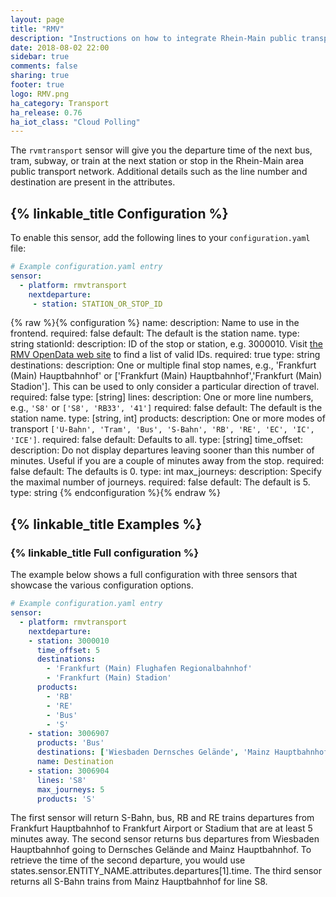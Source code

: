 ```yaml
---
layout: page
title: "RMV"
description: "Instructions on how to integrate Rhein-Main public transport departure times into Home Assistant."
date: 2018-08-02 22:00
sidebar: true
comments: false
sharing: true
footer: true
logo: RMV.png
ha_category: Transport
ha_release: 0.76
ha_iot_class: "Cloud Polling"
---
```


The `rvmtransport` sensor will give you the departure time of the next bus, tram, subway, or train at the next station or stop in the Rhein-Main area public transport network. Additional details such as the line number and destination are present in the attributes.

## {% linkable_title Configuration %}

To enable this sensor, add the following lines to your `configuration.yaml` file:

```yaml
# Example configuration.yaml entry
sensor:
  - platform: rmvtransport
    nextdeparture:
     - station: STATION_OR_STOP_ID
```
{% raw %}{% configuration %}
name:
  description: Name to use in the frontend.
  required: false
  default: The default is the station name.
  type: string
stationId:
  description: ID of the stop or station, e.g. 3000010. Visit [the RMV OpenData web site](https://opendata.rmv.de) to find a list of valid IDs.
  required: true
  type: string
destinations:
  description: One or multiple final stop names, e.g., 'Frankfurt (Main) Hauptbahnhof' or ['Frankfurt (Main) Hauptbahnhof','Frankfurt (Main) Stadion']. This can be used to only consider a particular direction of travel.
  required: false
  type: [string]
lines:
  description: One or more line numbers, e.g., `'S8'` or `['S8', 'RB33', '41']`
  required: false
  default: The default is the station name.
  type: [string, int]
products:
  description: One or more modes of transport `['U-Bahn', 'Tram', 'Bus', 'S-Bahn', 'RB', 'RE', 'EC', 'IC', 'ICE']`. 
  required: false
  default: Defaults to all.
  type: [string]
time_offset:
  description: Do not display departures leaving sooner than this number of minutes. Useful if you are a couple of minutes away from the stop.
  required: false
  default: The defaults is 0.
  type: int
max_journeys:
  description: Specify the maximal number of journeys.
  required: false
  default: The default is 5.
  type: string
{% endconfiguration %}{% endraw %}

## {% linkable_title Examples %}

### {% linkable_title Full configuration %}

The example below shows a full configuration with three sensors that showcase the various configuration options.

```yaml
# Example configuration.yaml entry
sensor:
  - platform: rmvtransport
    nextdeparture:
    - station: 3000010
      time_offset: 5
      destinations:
        - 'Frankfurt (Main) Flughafen Regionalbahnhof'
        - 'Frankfurt (Main) Stadion'
      products:
        - 'RB'
        - 'RE'
        - 'Bus'
        - 'S'
    - station: 3006907
      products: 'Bus'
      destinations: ['Wiesbaden Dernsches Gelände', 'Mainz Hauptbahnhof']
      name: Destination
    - station: 3006904
      lines: 'S8'
      max_journeys: 5
      products: 'S'
```

The first sensor will return S-Bahn, bus, RB and RE trains departures from Frankfurt Hauptbahnhof to Frankfurt Airport or Stadium that are at least 5 minutes away. 
The second sensor returns bus departures from Wiesbaden Hauptbahnhof going to Dernsches Gelände and Mainz Hauptbahnhof. To retrieve the time of the second departure, you would use states.sensor.ENTITY_NAME.attributes.departures[1].time.
The third sensor returns all S-Bahn trains from Mainz Hauptbahnhof for line S8.
